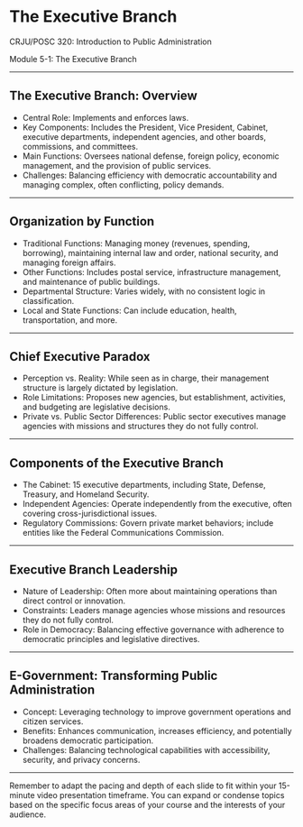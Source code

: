 # The Executive Branch

CRJU/POSC 320: Introduction to Public Administration

Module 5-1: The Executive Branch

---

## The Executive Branch: Overview
- Central Role: Implements and enforces laws.
- Key Components: Includes the President, Vice President, Cabinet, executive departments, independent agencies, and other boards, commissions, and committees.
- Main Functions: Oversees national defense, foreign policy, economic management, and the provision of public services.
- Challenges: Balancing efficiency with democratic accountability and managing complex, often conflicting, policy demands.

---

## Organization by Function
- Traditional Functions: Managing money (revenues, spending, borrowing), maintaining internal law and order, national security, and managing foreign affairs.
- Other Functions: Includes postal service, infrastructure management, and maintenance of public buildings.
- Departmental Structure: Varies widely, with no consistent logic in classification.
- Local and State Functions: Can include education, health, transportation, and more.

---

## Chief Executive Paradox
- Perception vs. Reality: While seen as in charge, their management structure is largely dictated by legislation.
- Role Limitations: Proposes new agencies, but establishment, activities, and budgeting are legislative decisions.
- Private vs. Public Sector Differences: Public sector executives manage agencies with missions and structures they do not fully control.

---

## Components of the Executive Branch
- The Cabinet: 15 executive departments, including State, Defense, Treasury, and Homeland Security.
- Independent Agencies: Operate independently from the executive, often covering cross-jurisdictional issues.
- Regulatory Commissions: Govern private market behaviors; include entities like the Federal Communications Commission.

---

## Executive Branch Leadership
- Nature of Leadership: Often more about maintaining operations than direct control or innovation.
- Constraints: Leaders manage agencies whose missions and resources they do not fully control.
- Role in Democracy: Balancing effective governance with adherence to democratic principles and legislative directives.

---

## E-Government: Transforming Public Administration
- Concept: Leveraging technology to improve government operations and citizen services.
- Benefits: Enhances communication, increases efficiency, and potentially broadens democratic participation.
- Challenges: Balancing technological capabilities with accessibility, security, and privacy concerns.

---

Remember to adapt the pacing and depth of each slide to fit within your 15-minute video presentation timeframe. You can expand or condense topics based on the specific focus areas of your course and the interests of your audience.